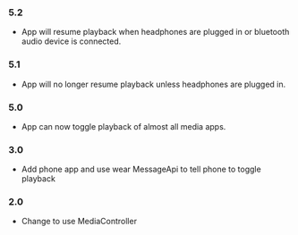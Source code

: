 ### 5.2

- App will resume playback when headphones are plugged in or bluetooth audio device is connected.

### 5.1

- App will no longer resume playback unless headphones are plugged in.

### 5.0

- App can now toggle playback of almost all media apps.

### 3.0

- Add phone app and use wear MessageApi to tell phone to toggle playback

### 2.0

- Change to use MediaController